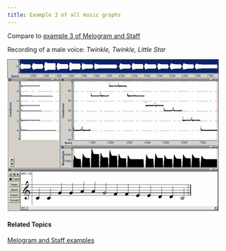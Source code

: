 ```yaml
---
title: Example 3 of all music graphs
---
```


Compare to [example 3 of Melogram and Staff](example3-melogram-staff)

Recording of a male voice: *Twinkle, Twinkle, Little Star*

![](../../../../../images/019.png)

#### **Related Topics**
[Melogram and Staff examples](melogram-staff-examples)
